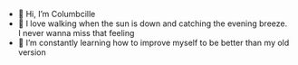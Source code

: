 - 👋 Hi, I’m Columbcille 
- 👀 I love walking when the sun is down and catching the evening breeze. I never wanna miss that feeling
- 🌱 I’m constantly learning how to improve myself to be better than my old version
